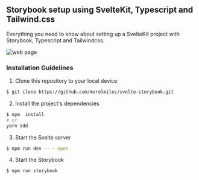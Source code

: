 ## Storybook setup using SvelteKit, Typescript and Tailwind.css

Everything you need to know about setting up a SvelteKit project with Storybook, Typescript and Tailwindcss.

![web page](https://res.cloudinary.com/morelmiles/image/upload/v1685380324/Screenshot_from_2023-05-29_20-10-53_hcsk18.png)

### Installation Guidelines

1. Clone this repository to your local device

```bash
$ git clone https://github.com/morelmiles/svelte-storybook.git

```

2. Install the project's dependencies

```bash
$ npm  install
# or
yarn add
```

3. Start the Svelte server

```bash
$ npm run dev -- --open
```

4. Start the Storybook

```bash
$ npm run storybook
```
